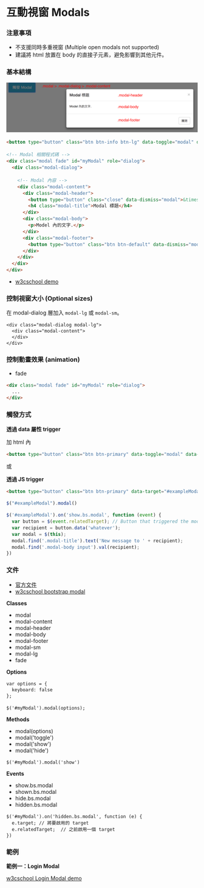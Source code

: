 # 互動視窗 Modals

### 注意事項

* 不支援同時多重視窗 (Multiple open modals not supported)
* 建議將 html 放置在 body 的直接子元素，避免影響到其他元件。

### 基本結構

![](./assets/modal.png)

```html
<button type="button" class="btn btn-info btn-lg" data-toggle="modal" data-target="#myModal">觸發 Modal</button>

<!-- Modal 相關程式碼 -->
<div class="modal fade" id="myModal" role="dialog">
  <div class="modal-dialog">

    <!-- Modal 內容 -->
    <div class="modal-content">
      <div class="modal-header">
        <button type="button" class="close" data-dismiss="modal">&times;</button>
        <h4 class="modal-title">Modal 標題</h4>
      </div>
      <div class="modal-body">
        <p>Model 內的文字.</p>
      </div>
      <div class="modal-footer">
        <button type="button" class="btn btn-default" data-dismiss="modal">關閉</button>
      </div>
    </div>
  </div>
</div>
```

* [w3cschool demo](http://www.w3schools.com/bootstrap/tryit.asp?filename=trybs_ref_js_modal&stacked=h)

### 控制視窗大小 (Optional sizes)

在 modal-dialog 層加入 `modal-lg` 或 `modal-sm`。

```htmls
<div class="modal-dialog modal-lg">
  <div class="modal-content">
  </div>
</div>
```

### 控制動畫效果 (animation)

* fade

```html
<div class="modal fade" id="myModal" role="dialog">
  ...
</div>
```

### 觸發方式

**透過 data 屬性 trigger**

加 html 內

```html
<button type="button" class="btn btn-primary" data-toggle="modal" data-target="#exampleModal" data-whatever="@mdo">Open modal for @mdo</button>
```

或

**透過 JS trigger**

```html
<button type="button" class="btn btn-primary" data-target="#exampleModal" data-whatever="@mdo">Open modal for @mdo</button>
```

```js
$("#exampleModal").modal()
```

```js
$('#exampleModal').on('show.bs.modal', function (event) {
  var button = $(event.relatedTarget); // Button that triggered the modal
  var recipient = button.data('whatever');
  var modal = $(this);
  modal.find('.modal-title').text('New message to ' + recipient);
  modal.find('.modal-body input').val(recipient);
})
```

### 文件

* [官方文件](http://getbootstrap.com/javascript/#modals-related-target)
* [w3cschool bootstrap modal](http://www.w3schools.com/bootstrap/bootstrap_ref_js_modal.asp)

**Classes**

* modal
* modal-content
* modal-header
* modal-body
* modal-footer
* modal-sm
* modal-lg
* fade

**Options**

```
var options = {
  keyboard: false
};

$('#myModal').modal(options);
```
**Methods**

* modal(options)
* modal('toggle')
* modal('show')
* modal('hide')

```
$('#myModal').modal('show')
```
**Events**

* show.bs.modal
* shown.bs.modal
* hide.bs.modal
* hidden.bs.modal

```
$('#myModal').on('hidden.bs.modal', function (e) {
  e.target; // 將要啟用的 target
  e.relatedTarget;  // 之前啟用一個 target
})
```

### 範例

**範例一：Login Modal**

[w3cschool Login Modal demo](http://www.w3schools.com/bootstrap/tryit.asp?filename=trybs_ref_js_modal2&stacked=h)
